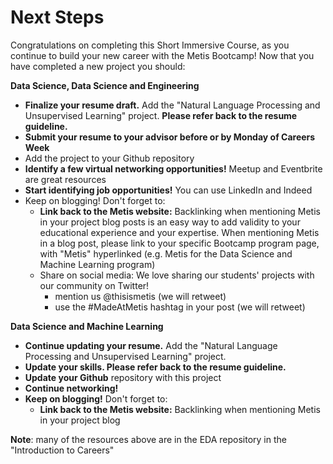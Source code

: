 # Next Steps

Congratulations on completing this Short Immersive Course, as you continue to build your new career with the Metis Bootcamp! Now that you have completed a new project you should:

**Data Science, Data Science and Engineering** 
* **Finalize your resume draft.** Add the "Natural Language Processing and Unsupervised Learning" project. **Please refer back to the  resume guideline.** 
* **Submit your resume to your advisor before or by Monday of Careers Week**
* Add the project to your Github repository
* **Identify a few virtual networking opportunities!** Meetup and Eventbrite are great resources 
* **Start identifying job opportunities!**  You can use LinkedIn and Indeed 
* Keep on blogging! Don't forget to:
    - **Link back to the Metis website:** Backlinking when mentioning Metis in your project blog posts is an easy way to add validity to your educational experience and your expertise. When mentioning Metis in a blog post, please link to your specific Bootcamp program page, with "Metis" hyperlinked (e.g. Metis for the Data Science and Machine Learning program)
    - Share on social media: We love sharing our students' projects with our community on Twitter!
        - mention us @thisismetis (we will retweet)
        - use the #MadeAtMetis hashtag in your post (we will retweet)

**Data Science and Machine Learning**
* **Continue updating your resume.** Add the "Natural Language Processing and Unsupervised Learning" project. 
* **Update your skills. Please refer back to the  resume guideline.** 
* **Update your Github** repository with this project 
* **Continue networking!**
* **Keep on blogging!** Don't forget to:
    - **Link back to the Metis website:** Backlinking when mentioning Metis in your project blog 

**Note**: many of the resources above are in the EDA repository in the "Introduction to Careers"

